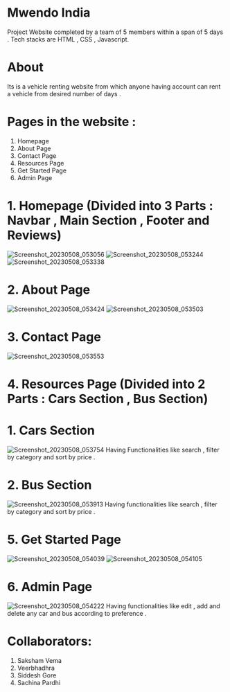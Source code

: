 # Mwendo India
Project Website completed by a team of 5 members within a span of 5 days . Tech stacks are HTML , CSS , Javascript.
# About
Its is a vehicle renting website from which anyone having account can rent a vehicle from desired number of days .
# Pages in the website :
1. Homepage
2. About Page
3. Contact Page
4. Resources Page
5. Get Started Page
6. Admin Page
# 1. Homepage (Divided into 3 Parts : Navbar , Main Section , Footer and Reviews)
![Screenshot_20230508_053056](https://user-images.githubusercontent.com/123861787/236818613-67c854ba-4017-451f-99d4-beae529a7022.png)
![Screenshot_20230508_053244](https://user-images.githubusercontent.com/123861787/236818921-0f928417-09f6-4e00-ba93-532ef38224b8.png)
![Screenshot_20230508_053338](https://user-images.githubusercontent.com/123861787/236819076-58e22892-7eed-47c4-a817-05ae4f61a410.png)
# 2. About Page
![Screenshot_20230508_053424](https://user-images.githubusercontent.com/123861787/236819206-d82898ff-1718-4e6a-a4bf-abf57e4ea3f4.png)
![Screenshot_20230508_053503](https://user-images.githubusercontent.com/123861787/236819321-b8b45250-60a2-4d79-931c-49aedf6b2b30.png)
# 3. Contact Page
![Screenshot_20230508_053553](https://user-images.githubusercontent.com/123861787/236819468-cd1b217b-a2c5-48b1-924e-c831ebf60c9c.png)
# 4. Resources Page (Divided into 2 Parts : Cars Section , Bus Section)
# 1. Cars Section 
![Screenshot_20230508_053754](https://user-images.githubusercontent.com/123861787/236819863-956c3cd7-0bbf-41b0-be51-560a8c61de3a.png)
Having Functionalities like search , filter by category and sort by price .
# 2. Bus Section
![Screenshot_20230508_053913](https://user-images.githubusercontent.com/123861787/236820072-5b141487-39db-4f86-819c-d87ead1162d1.png)
Having functionalities like search , filter by category and sort by price .
# 5. Get Started Page
![Screenshot_20230508_054039](https://user-images.githubusercontent.com/123861787/236820361-59592a23-0f81-44df-8f0e-e68fe948f04e.png)
![Screenshot_20230508_054105](https://user-images.githubusercontent.com/123861787/236820449-2a7ce91f-0eda-4316-abf7-84fb7673655a.png)
# 6. Admin Page
![Screenshot_20230508_054222](https://user-images.githubusercontent.com/123861787/236820700-1dcc17b0-cc56-4945-9188-c821fd751ea3.png)
Having functionalities like edit , add and delete any car and bus according to preference .

# Collaborators:
1. Saksham Vema
2.  Veerbhadhra
3. Siddesh Gore
4. Sachina Pardhi
